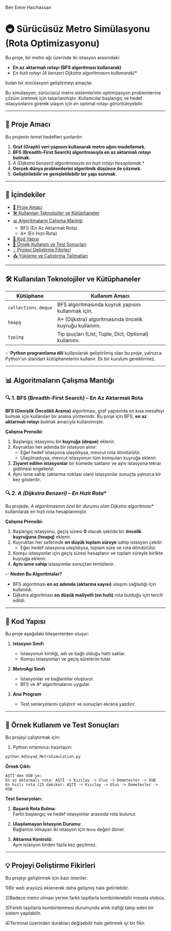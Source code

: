 Ben Emre Hacıhassan 

# 🚇 **Sürücüsüz Metro Simülasyonu (Rota Optimizasyonu)**

Bu proje, bir metro ağı üzerinde iki istasyon arasındaki:  

- **En az aktarmalı rotayı (BFS algoritması kullanarak)**  
- **En hızlı rotayı (A* benzeri Dijkstra algoritmasını kullanarak)**  

bulan bir simülasyon geliştirmeyi amaçlar.

Bu simülasyon, sürücüsüz metro sistemlerinin optimizasyon problemlerine çözüm üretmek için tasarlanmıştır. Kullanıcılar başlangıç ve hedef istasyonlarını girerek ulaşım için en optimal rotayı görüntüleyebilir.

---

## 📌 **Proje Amacı**
Bu projenin temel hedefleri şunlardır:

1. **Graf (Graph) veri yapısını kullanarak metro ağını modellemek.**
2. **BFS (Breadth-First Search) algoritmasıyla en az aktarmalı rotayı bulmak.**
3. **A* (Dijkstra benzeri) algoritmasıyla en hızlı rotayı hesaplamak.**
4. **Gerçek dünya problemlerini algoritmik düşünce ile çözmek.**
5. **Geliştirilebilir ve genişletilebilir bir yapı sunmak.**

---

## 📁 **İçindekiler**
- [📌 Proje Amacı](#📌-proje-amacı)  
- [🛠️ Kullanılan Teknolojiler ve Kütüphaneler](#🛠️-kullanılan-teknolojiler-ve-kütüphaneler)  
- [📊 Algoritmaların Çalışma Mantığı](#📊-algoritmaların-çalışma-mantığı)  
  - BFS (En Az Aktarmalı Rota)  
  - A* (En Hızlı Rota)  
- [📜 Kod Yapısı](#📜-kod-yapısı)  
- [🧪 Örnek Kullanım ve Test Sonuçları](#🧪-örnek-kullanım-ve-test-sonuçları)  
- [💡 Projeyi Geliştirme Fikirleri](#💡-projeyi-geliştirme-fikirleri)  
- [📤 Yükleme ve Çalıştırma Talimatları](#📤-yükleme-ve-çalıştırma-talimatları)  

---

## 🛠️ **Kullanılan Teknolojiler ve Kütüphaneler**

| **Kütüphane**       | **Kullanım Amacı**                                      |
|---------------------|--------------------------------------------------------|
| `collections.deque` | BFS algoritmasında kuyruk yapısını kullanmak için.      |
| `heapq`             | A* (Dijkstra) algoritmasında öncelik kuyruğu kullanımı. |
| `typing`            | Tip ipuçları (List, Tuple, Dict, Optional) kullanımı.  |

✅ **Python programlama dili** kullanılarak geliştirilmiş olan bu proje, yalnızca Python'un standart kütüphanelerini kullanır. Ek bir kurulum gerektirmez.

---

## 📊 **Algoritmaların Çalışma Mantığı**

### 🔍 **1. BFS (Breadth-First Search) – En Az Aktarmalı Rota**
**BFS (Genişlik Öncelikli Arama)** algoritması, graf yapısında en kısa mesafeyi bulmak için kullanılan bir arama yöntemidir. Bu proje için BFS, **en az aktarmalı rotayı** bulmak amacıyla kullanılmıştır.

**Çalışma Prensibi:**
1. Başlangıç istasyonu bir **kuyruğa (deque)** eklenir.  
2. Kuyruktan her adımda bir istasyon alınır:  
   - Eğer hedef istasyona ulaşıldıysa, mevcut rota döndürülür.  
   - Ulaşılmadıysa, mevcut istasyonun tüm komşuları kuyruğa eklenir.  
3. **Ziyaret edilen istasyonlar** bir kümede saklanır ve aynı istasyona tekrar gidilmesi engellenir.  
4. Aynı isme sahip (aktarma noktası olan) istasyonlar sonuçta yalnızca bir kez gösterilir.

### 🔍 **2. A* (Dijkstra Benzeri) – En Hızlı Rota**
Bu projede, **A* algoritmasının özel bir durumu olan Dijkstra algoritması** kullanılarak en hızlı rota hesaplanmıştır.

**Çalışma Prensibi:**
1. Başlangıç istasyonu, geçiş süresi **0** olacak şekilde bir **öncelik kuyruğuna (heapq)** eklenir.  
2. Kuyruktan her seferinde **en düşük toplam süreye** sahip istasyon çekilir:  
   - Eğer hedef istasyona ulaşıldıysa, toplam süre ve rota döndürülür.  
3. Komşu istasyonlar için geçiş süresi hesaplanır ve toplam süreyle birlikte kuyruğa eklenir.  
4. **Aynı isme sahip** istasyonlar sonuçtan temizlenir.  

✅ **Neden Bu Algoritmalar?**
- BFS algoritması **en az adımda (aktarma sayısı)** ulaşımı sağladığı için kullanıldı.  
- Dijkstra algoritması **en düşük maliyetli (en hızlı)** rota bulduğu için tercih edildi.  

---

## 📜 **Kod Yapısı**
Bu proje aşağıdaki bileşenlerden oluşur:

1. **Istasyon Sınıfı**  
   - İstasyonun kimliği, adı ve bağlı olduğu hattı saklar.  
   - Komşu istasyonları ve geçiş sürelerini tutar.  
   
2. **MetroAgi Sınıfı**  
   - İstasyonlar ve bağlantılar oluşturur.  
   - BFS ve A* algoritmalarını uygular.  
   
3. **Ana Program**  
   - Test senaryolarını çalıştırır ve sonuçları ekrana yazdırır.

---

## 🧪 **Örnek Kullanım ve Test Sonuçları**

Bu projeyi çalıştırmak için:

1. Python ortamınızı hazırlayın:
```bash
python AdSoyad_MetroSimulation.py
```

**Örnek Çıktı:**
```
AŞTİ'den OSB'ye:
En az aktarmalı rota: AŞTİ -> Kızılay -> Ulus -> Demetevler -> OSB
En hızlı rota (25 dakika): AŞTİ -> Kızılay -> Ulus -> Demetevler -> OSB
```

**Test Senaryoları:**
1. **Başarılı Rota Bulma**:  
   Farklı başlangıç ve hedef istasyonlar arasında rota bulunur.  

2. **Ulaşılamayan İstasyon Durumu**:  
   Bağlantısı olmayan iki istasyon için `None` değeri döner.  

3. **Aktarma Kontrolü**:  
   Aynı istasyon birden fazla kez geçilmez.

---

## 💡 **Projeyi Geliştirme Fikirleri**
Bu projeyi geliştirmek için bazı öneriler:

1)Bir web arayüzü eklenerek daha gelişmiş hale getirilebilir.

2)Badece metro olması yerine farklı taşıtlarla kombinlenebilir mesela otobüs.

3)Farkllı taşıtlarla kombinlenmesi durumunda anlık trafiği takip eden bir sistem yapılabilir. 

4)Terminal üzerinden durakları değişebilir hale getirmek iyi bir fikir.




